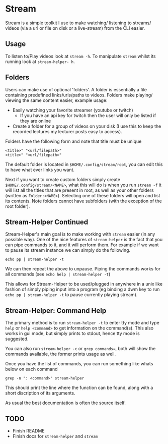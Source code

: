 # Stream

Stream is a simple toolkit I use to make watching/ listening to streams/ videos
(via a url or file on disk or a live-stream) from the CLI easier.

## Usage

To listen to/Play videos look at `stream -h`.
To manipulate `stream` whilst its running look at `stream-helper- h`.

## Folders

Users can make use of optional 'folders'. A folder is essentially a file
containing predefined links/urls/paths to videos. Folders make playing/ viewing
the same content easier, example usage:
* Easily watching your favorite streamer (youtube or twitch)
	- If you have an api key for twitch then the user will only be listed if
	  they are online
* Create a folder for a group of videos on your disk (I use this to keep the
  recorded lectures my lecturer posts easy to access).

Folders have the following form and note that title must be unique
```
<title>" "<url/filepath>"
<title>" "<url/filepath>"
```
The default folder is located in `$HOME/.config/stream/root`, you can edit this
to have what ever links you want.

Next if you want to create custom folders simply create
`$HOME/.config/stream/<NAME>`, what this will do is when you run `stream -f` it
will list all the titles that are present in root, as well as your other
folders (written as `Folder:<NAME>`).  Selecting one of these folders will open
and list its contents. Note folders cannot have subfolders (with the exception
of the root folder).

## Stream-Helper Continued

Stream-Helper's main goal is to make working with `stream` easier (in any
possible way). One of the nice features of `stream-helper` is the fact that you
can pipe commands to it, and it will perform them. For example if we want to
pause its stream instance we can simply do the following.
```
echo pp | stream-helper -t
```
We can then repeat the above to unpause. Piping the commands works for all
commands (see `echo help | stream-helper -t`)

This allows for Stream-Helper to be used/plugged in anywhere in a unix like
fashion of simply piping input into a program (eg binding a dwm key to run
`echo pp | stream-helper -t` to pause currently playing stream).

## Stream-Helper: Command Help

The primary method is to run `stream-helper -t` to enter tty mode and type `help` or
`help <command>` to get information on the command(s). This also works in gui mode,
but simply prints to stdout, hence tty mode is suggested.

You can also run `stream-helper -c` or `grep commands=`, both will show the
commands available, the former prints usage as well.

Once you have the list of commands, you can run something like whats below on
each command
```
grep -n ": <command>" stream-helper
```
This should print the line where the function can be found, along with a short
discription of its arguments.

As usual the best documentation is often the source itself.

## TODO

* Finish README
* Finish docs for `stream-helper` and `stream`
